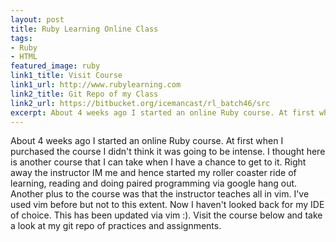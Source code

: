 ```yaml
---
layout: post
title: Ruby Learning Online Class 
tags:
- Ruby
- HTML
featured_image: ruby
link1_title: Visit Course
link1_url: http://www.rubylearning.com
link2_title: Git Repo of my Class
link2_url: https://bitbucket.org/icemancast/rl_batch46/src
excerpt: About 4 weeks ago I started an online Ruby course. At first when I purchased the course I didn't think it was going to be intense. I thought here is another course that I can take when I have a chance to get to it. Right away the instructor IM me and hence started my roller
---
```

About 4 weeks ago I started an online Ruby course. At first when I
purchased the course I didn't think it was going to be intense. I
thought here is another course that I can take when I have a chance to
get to it. Right away the instructor IM me and hence started my roller
coaster ride of learning, reading and doing paired programming via
google hang out. Another plus to the course was that the instructor
teaches all in vim. I've used vim before but not to this extent. Now I
haven't looked back for my IDE of choice. This has been updated via vim
\:). Visit the course below and take a look at my git repo of practices
and assignments.
